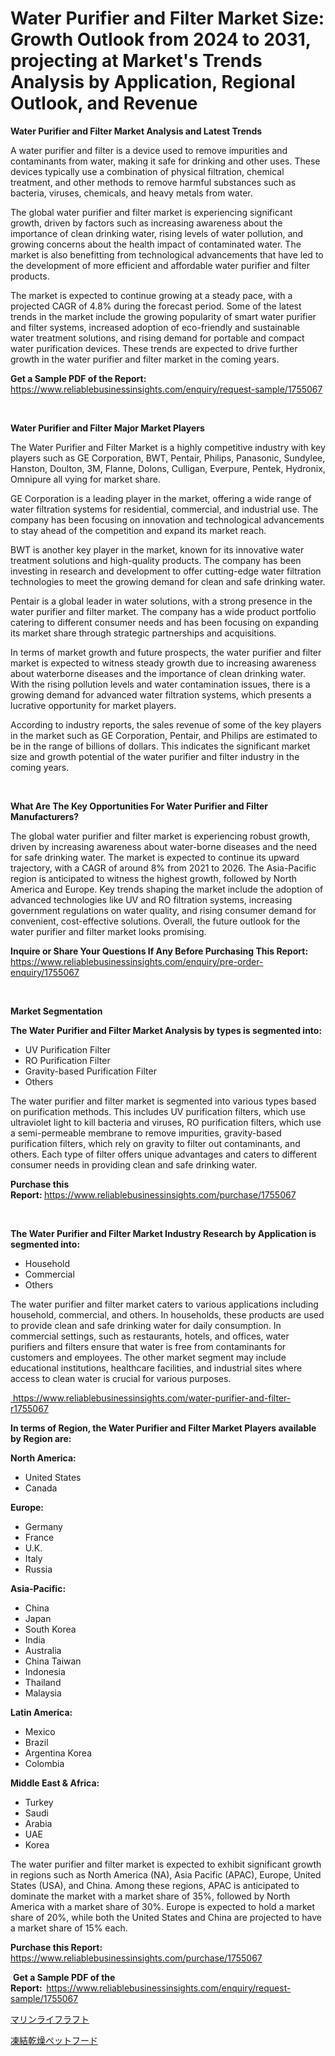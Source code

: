 <p><h1>Water Purifier and Filter Market Size: Growth Outlook from 2024 to 2031, projecting at Market's Trends Analysis by Application, Regional Outlook, and Revenue</h1></p><p><strong>Water Purifier and Filter Market Analysis and Latest Trends</strong></p>
<p><p>A water purifier and filter is a device used to remove impurities and contaminants from water, making it safe for drinking and other uses. These devices typically use a combination of physical filtration, chemical treatment, and other methods to remove harmful substances such as bacteria, viruses, chemicals, and heavy metals from water.</p><p>The global water purifier and filter market is experiencing significant growth, driven by factors such as increasing awareness about the importance of clean drinking water, rising levels of water pollution, and growing concerns about the health impact of contaminated water. The market is also benefitting from technological advancements that have led to the development of more efficient and affordable water purifier and filter products.</p><p>The market is expected to continue growing at a steady pace, with a projected CAGR of 4.8% during the forecast period. Some of the latest trends in the market include the growing popularity of smart water purifier and filter systems, increased adoption of eco-friendly and sustainable water treatment solutions, and rising demand for portable and compact water purification devices. These trends are expected to drive further growth in the water purifier and filter market in the coming years.</p></p>
<p><strong>Get a Sample PDF of the Report:&nbsp;</strong> <a href="https://www.reliablebusinessinsights.com/enquiry/request-sample/1755067">https://www.reliablebusinessinsights.com/enquiry/request-sample/1755067</a></p>
<p>&nbsp;</p>
<p><strong>Water Purifier and Filter Major Market Players</strong></p>
<p><p>The Water Purifier and Filter Market is a highly competitive industry with key players such as GE Corporation, BWT, Pentair, Philips, Panasonic, Sundylee, Hanston, Doulton, 3M, Flanne, Dolons, Culligan, Everpure, Pentek, Hydronix, Omnipure all vying for market share. </p><p>GE Corporation is a leading player in the market, offering a wide range of water filtration systems for residential, commercial, and industrial use. The company has been focusing on innovation and technological advancements to stay ahead of the competition and expand its market reach.</p><p>BWT is another key player in the market, known for its innovative water treatment solutions and high-quality products. The company has been investing in research and development to offer cutting-edge water filtration technologies to meet the growing demand for clean and safe drinking water.</p><p>Pentair is a global leader in water solutions, with a strong presence in the water purifier and filter market. The company has a wide product portfolio catering to different consumer needs and has been focusing on expanding its market share through strategic partnerships and acquisitions.</p><p>In terms of market growth and future prospects, the water purifier and filter market is expected to witness steady growth due to increasing awareness about waterborne diseases and the importance of clean drinking water. With the rising pollution levels and water contamination issues, there is a growing demand for advanced water filtration systems, which presents a lucrative opportunity for market players.</p><p>According to industry reports, the sales revenue of some of the key players in the market such as GE Corporation, Pentair, and Philips are estimated to be in the range of billions of dollars. This indicates the significant market size and growth potential of the water purifier and filter industry in the coming years.</p></p>
<p>&nbsp;</p>
<p><strong>What Are The Key Opportunities For Water Purifier and Filter Manufacturers?</strong></p>
<p><p>The global water purifier and filter market is experiencing robust growth, driven by increasing awareness about water-borne diseases and the need for safe drinking water. The market is expected to continue its upward trajectory, with a CAGR of around 8% from 2021 to 2026. The Asia-Pacific region is anticipated to witness the highest growth, followed by North America and Europe. Key trends shaping the market include the adoption of advanced technologies like UV and RO filtration systems, increasing government regulations on water quality, and rising consumer demand for convenient, cost-effective solutions. Overall, the future outlook for the water purifier and filter market looks promising.</p></p>
<p><strong>Inquire or Share Your Questions If Any Before Purchasing This Report:</strong> <a href="https://www.reliablebusinessinsights.com/enquiry/pre-order-enquiry/1755067">https://www.reliablebusinessinsights.com/enquiry/pre-order-enquiry/1755067</a></p>
<p>&nbsp;</p>
<p><strong>Market Segmentation</strong></p>
<p><strong>The Water Purifier and Filter Market Analysis by types is segmented into:</strong></p>
<p><ul><li>UV Purification Filter</li><li>RO Purification Filter</li><li>Gravity-based Purification Filter</li><li>Others</li></ul></p>
<p><p>The water purifier and filter market is segmented into various types based on purification methods. This includes UV purification filters, which use ultraviolet light to kill bacteria and viruses, RO purification filters, which use a semi-permeable membrane to remove impurities, gravity-based purification filters, which rely on gravity to filter out contaminants, and others. Each type of filter offers unique advantages and caters to different consumer needs in providing clean and safe drinking water.</p></p>
<p><strong>Purchase this Report:&nbsp;</strong><a href="https://www.reliablebusinessinsights.com/purchase/1755067">https://www.reliablebusinessinsights.com/purchase/1755067</a></p>
<p>&nbsp;</p>
<p><strong>The Water Purifier and Filter Market Industry Research by Application is segmented into:</strong></p>
<p><ul><li>Household</li><li>Commercial</li><li>Others</li></ul></p>
<p><p>The water purifier and filter market caters to various applications including household, commercial, and others. In households, these products are used to provide clean and safe drinking water for daily consumption. In commercial settings, such as restaurants, hotels, and offices, water purifiers and filters ensure that water is free from contaminants for customers and employees. The other market segment may include educational institutions, healthcare facilities, and industrial sites where access to clean water is crucial for various purposes.</p></p>
<p><a href="https://www.reliablebusinessinsights.com/water-purifier-and-filter-r1755067">&nbsp;https://www.reliablebusinessinsights.com/water-purifier-and-filter-r1755067</a></p>
<p><strong>In terms of Region, the Water Purifier and Filter Market Players available by Region are:</strong></p>
<p>
    <p> <strong> North America: </strong>
        <ul>
            <li>United States</li>
            <li>Canada</li>
        </ul>
        </p> 
    <p> <strong> Europe: </strong>
        <ul>
            <li>Germany</li>
            <li>France</li>
            <li>U.K.</li>
            <li>Italy</li>
            <li>Russia</li>
        </ul>
        </p> 
    <p> <strong> Asia-Pacific: </strong>
        <ul>
            <li>China</li>
            <li>Japan</li>
            <li>South Korea</li>
            <li>India</li>
            <li>Australia</li>
            <li>China Taiwan</li>
            <li>Indonesia</li>
            <li>Thailand</li>
            <li>Malaysia</li>
        </ul>
        </p> 
    <p> <strong> Latin America: </strong>
        <ul>
            <li>Mexico</li>
            <li>Brazil</li>
            <li>Argentina Korea</li>
            <li>Colombia</li>
        </ul>
        </p> 
    <p> <strong> Middle East & Africa: </strong>
        <ul>
            <li>Turkey</li>
            <li>Saudi</li>
            <li>Arabia</li>
            <li>UAE</li>
            <li>Korea</li>
        </ul>
    </p>
    </p>
<p><p>The water purifier and filter market is expected to exhibit significant growth in regions such as North America (NA), Asia Pacific (APAC), Europe, United States (USA), and China. Among these regions, APAC is anticipated to dominate the market with a market share of 35%, followed by North America with a market share of 30%. Europe is expected to hold a market share of 20%, while both the United States and China are projected to have a market share of 15% each.</p></p>
<p><strong>Purchase this Report: </strong><a href="https://www.reliablebusinessinsights.com/purchase/1755067">https://www.reliablebusinessinsights.com/purchase/1755067</a></p>
<p>&nbsp;<strong>Get a Sample PDF of the Report:&nbsp;&nbsp;</strong><a href="https://www.reliablebusinessinsights.com/enquiry/request-sample/1755067">https://www.reliablebusinessinsights.com/enquiry/request-sample/1755067</a></p>
<p><strong></strong></p>
<p><p><a href="https://medium.com/@annchovey2023/%E8%A3%BD%E5%93%81%E3%82%BF%E3%82%A4%E3%83%97%E5%88%A5-%E3%82%A2%E3%83%97%E3%83%AA%E3%82%B1%E3%83%BC%E3%82%B7%E3%83%A7%E3%83%B3%E5%88%A5-%E5%9C%B0%E5%9F%9F%E5%88%A5-%E4%BC%81%E6%A5%AD%E5%88%A5%E3%81%AE%E3%82%B0%E3%83%AD%E3%83%BC%E3%83%90%E3%83%AB%E6%B5%B7%E6%B4%8B%E3%83%A9%E3%82%A4%E3%83%95%E3%83%A9%E3%83%95%E3%83%88%E5%B8%82%E5%A0%B4-%E6%A5%AD%E7%95%8C%E3%82%BB%E3%82%B0%E3%83%A1%E3%83%B3%E3%83%88%E3%81%AE%E8%A6%8B%E9%80%9A%E3%81%97-%E5%B8%82%E5%A0%B4%E8%A9%95%E4%BE%A1-%E7%AB%B6%E4%BA%89%E7%8A%B6%E6%B3%81-%E3%83%88%E3%83%AC%E3%83%B3%E3%83%89-%E3%81%8A%E3%82%88%E3%81%B3%E4%BA%88%E6%B8%AC-2024%E5%B9%B4%E3%81%8B%E3%82%892031%E5%B9%B4-022228c7bfa3">マリンライフラフト</a></p><p><a href="https://github.com/oqxogxyvqe90775/Market-Research-Report-List-2/blob/main/7591588157134.md">凍結乾燥ペットフード</a></p></p>